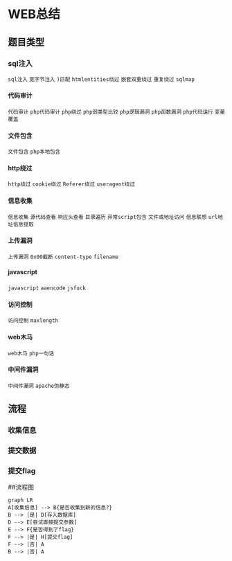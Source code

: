 # WEB总结

## 题目类型

### sql注入

`sql注入` `宽字节注入` `)匹配` `htmlentities绕过` `嵌套双重绕过` `重复绕过` `sqlmap` 

#### 代码审计

`代码审计` `php代码审计` `php绕过` `php弱类型比较` `php逻辑漏洞` `php函数漏洞` `php代码运行` `变量覆盖`

#### 文件包含

`文件包含` `php本地包含` 

#### http绕过

`http绕过` `cookie绕过` `Referer绕过` `useragent绕过`

#### 信息收集

`信息收集` `源代码查看` `响应头查看` `目录遍历` `异常script包含` `文件或地址访问` `信息联想` `url地址信息提取`

#### 上传漏洞

`上传漏洞` `0x00截断` `content-type` `filename` 

#### javascript

`javascript` `aaencode` `jsfuck`

#### 访问控制

`访问控制` `maxlength` 

#### web木马

`web木马` `php一句话`

#### 中间件漏洞

`中间件漏洞` `apache伪静态`

## 流程

### 收集信息

### 提交数据

### 提交flag

##流程图

```mermaid
graph LR
A[收集信息] --> B{是否收集到新的信息?}
B --> |是| D[存入数据库]
D --> E[尝试直接提交参数]
E --> F{是否得到了flag}
F --> |是| H[提交flag]
F --> |否| A
B --> |否| A
```
